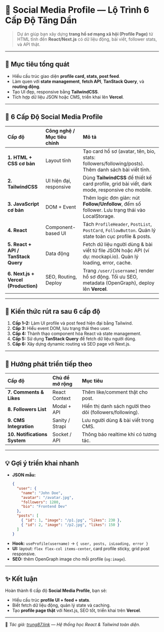 # 👤 Social Media Profile — Lộ Trình 6 Cấp Độ Tăng Dần

> Dự án giúp bạn xây dựng **trang hồ sơ mạng xã hội (Profile Page)** từ HTML tĩnh đến **React/Next.js** có dữ liệu động, bài viết, follower stats, và API thật.

---

## 🎯 Mục tiêu tổng quát

- Hiểu cấu trúc giao diện **profile card, stats, post feed**.
- Làm quen với **state management**, **fetch API**, **TanStack Query**, và **routing động**.
- Tạo UI đẹp, responsive bằng **TailwindCSS**.
- Tích hợp dữ liệu JSON hoặc CMS, triển khai lên **Vercel**.

---

## 🧩 6 Cấp Độ Social Media Profile

| Cấp độ                               | Công nghệ / Mục tiêu chính | Mô tả                                                                                                         |
| :----------------------------------- | :------------------------- | :------------------------------------------------------------------------------------------------------------ |
| **1. HTML + CSS cơ bản**             | Layout tĩnh                | Tạo card hồ sơ (avatar, tên, bio, stats: followers/following/posts). Thêm danh sách bài viết tĩnh.            |
| **2. TailwindCSS**                   | UI hiện đại, responsive    | Dùng **TailwindCSS** để thiết kế card profile, grid bài viết, dark mode, responsive cho mobile.               |
| **3. JavaScript cơ bản**             | DOM + Event                | Thêm logic đơn giản: nút **Follow/Unfollow**, đếm số follower. Lưu trạng thái vào LocalStorage.               |
| **4. React**                         | Component-based UI         | Tách `ProfileHeader`, `PostList`, `PostCard`, `FollowButton`. Quản lý state toàn cục profile & posts.         |
| **5. React + API / TanStack Query**  | Data động                  | Fetch dữ liệu người dùng & bài viết từ file JSON hoặc API (ví dụ: mockapi.io). Quản lý loading, error, cache. |
| **6. Next.js + Vercel (Production)** | SEO, Routing, Deploy       | Trang `/user/[username]` render hồ sơ động. Tối ưu SEO, metadata (OpenGraph), deploy lên **Vercel**.          |

---

## 🧠 Kiến thức rút ra sau 6 cấp độ

1. **Cấp 1–2:** Làm UI profile và post feed hiện đại bằng Tailwind.
2. **Cấp 3:** Hiểu event DOM, lưu trạng thái theo user.
3. **Cấp 4:** Thành thạo component hóa React và state management.
4. **Cấp 5:** Sử dụng **TanStack Query** để fetch dữ liệu người dùng.
5. **Cấp 6:** Xây dựng dynamic routing và SEO page với Next.js.

---

## 🚀 Hướng phát triển tiếp theo

| Cấp độ                       | Chủ đề mở rộng  | Mục tiêu                                                 |
| :--------------------------- | :-------------- | :------------------------------------------------------- |
| **7. Comments & Likes**      | React Context   | Thêm like/comment thật cho post.                         |
| **8. Followers List**        | Modal + API     | Hiển thị danh sách người theo dõi (followers/following). |
| **9. CMS Integration**       | Sanity / Strapi | Lưu người dùng & bài viết trong CMS.                     |
| **10. Notifications System** | Socket / API    | Thông báo realtime khi có tương tác.                     |

---

## 💡 Gợi ý triển khai nhanh

- **JSON mẫu:**
  ```json
  {
    "user": {
      "name": "John Doe",
      "avatar": "/avatar.jpg",
      "followers": 1280,
      "bio": "Frontend Dev"
    },
    "posts": [
      { "id": 1, "image": "/p1.jpg", "likes": 230 },
      { "id": 2, "image": "/p2.jpg", "likes": 150 }
    ]
  }
  ```
- **Hook:** `useProfile(username)` → `{ user, posts, isLoading, error }`
- **UI:** layout: `flex flex-col items-center`, card profile sticky, grid post responsive.
- **SEO:** thêm OpenGraph image cho mỗi profile (`og:image`).

---

## ✨ Kết luận

Hoàn thành 6 cấp độ **Social Media Profile**, bạn sẽ:

- Hiểu cấu trúc **profile UI + feed + stats**.
- Biết fetch dữ liệu động, quản lý state và caching.
- Tạo **profile page thật** với Next.js, SEO tốt, triển khai trên **Vercel**.

---

📌 _Tác giả: [trung87.link](https://trung87.link) — Hệ thống học React & Tailwind toàn diện._
